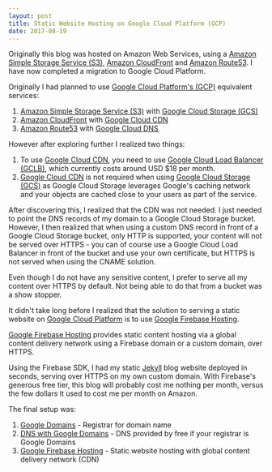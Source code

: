 ```yaml
---
layout: post
title: Static Website Hosting on Google Cloud Platform (GCP)
date: 2017-08-19
---
```


Originally this blog was hosted on Amazon Web Services, using a [Amazon Simple
Storage Service (S3)](https://aws.amazon.com/s3/), [Amazon
CloudFront](https://aws.amazon.com/cloudfront/) and [Amazon
Route53](https://aws.amazon.com/route53/). I have now completed a migration to
Google Cloud Platform.

<!--more-->

Originally I had planned to use [Google Cloud Platform's (GCP)](https://cloud.google.com/) equivalent
services:

1. [Amazon Simple Storage Service (S3)](https://aws.amazon.com/s3/) with
   [Google Cloud Storage (GCS)](https://cloud.google.com/storage/)
1. [Amazon CloudFront](https://aws.amazon.com/cloudfront/) with [Google Cloud
   CDN](https://cloud.google.com/cdn/)
1. [Amazon Route53](https://aws.amazon.com/route53/) with [Google Cloud
   DNS](https://cloud.google.com/dns/)

However after exploring further I realized two things:

1. To use [Google Cloud CDN](https://cloud.google.com/cdn/), you need to use
   [Google Cloud Load Balancer
   (GCLB)](https://cloud.google.com/load-balancing/), which
   currently costs around USD $18 per month.
1. [Google Cloud CDN](https://cloud.google.com/cdn/) is not required when using
   [Google Cloud Storage (GCS)](https://cloud.google.com/storage/) as Google
   Cloud Storage leverages Google's caching network and your objects are cached
   close to your users as part of the service.

After discovering this, I realized that the CDN was not needed. I just needed
to point the DNS records of my domain to a Google Cloud Storage bucket.
However, I then realized that when using a custom DNS record in front of a
Google Cloud Storage bucket, only HTTP is supported, your content will not be
served over HTTPS - you can of course use a Google Cloud Load Balancer in front
of the bucket and use your own certificate, but HTTPS is not served when using
the CNAME solution.

Even though I do not have any sensitive content, I prefer to serve all my
content over HTTPS by default. Not being able to do that from a bucket was a
show stopper.

It didn't take long before I realized that the solution to serving a static
website on [Google Cloud Platform](https://cloud.google.com/) is to use [Google
Firebase Hosting](https://firebase.google.com/docs/hosting/).

[Google Firebase Hosting](https://firebase.google.com/docs/hosting/) provides
static content hosting via a global content delivery network using a Firebase
domain or a custom domain, over HTTPS.

Using the Firebase SDK, I had my static [Jekyll](https://jekyllrb.com/) blog
website deployed in seconds, serving over HTTPS on my own custom domain. With
Firebase's generous free tier, this blog will probably cost me nothing per
month, versus the few dollars it used to cost me per month on Amazon.

The final setup was:

1. [Google Domains](https://domains.google/) - Registrar for domain name
1. [DNS with Google
   Domains](https://domains.google/#/?features_activeEl=management-tools) - DNS
   provided by free if your registrar is Google Domains
1. [Google Firebase Hosting](https://firebase.google.com/docs/hosting/) -
   Static website hosting with global content delivery network (CDN)
